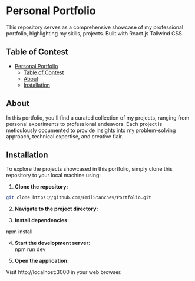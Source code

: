 # Personal Portfolio
This repository serves as a comprehensive showcase of my professional portfolio, highlighting my skills, projects. Built with React.js Tailwind CSS.

## Table of Contest
- [Personal Portfolio](#personal-portfolio)
  - [Table of Contest](#table-of-contest)
  - [About](#about)
  - [Installation](#installation)

## About
In this portfolio, you'll find a curated collection of my projects, ranging from personal experiments to professional endeavors. Each project is meticulously documented to provide insights into my problem-solving approach, technical expertise, and creative flair.

## Installation
To explore the projects showcased in this portfolio, simply clone this repository to your local machine using: <br/>

1. **Clone the repository:**  
   
```bash
git clone https://github.com/EmilStanchev/Portfolio.git
 ```
2. **Navigate to the project directory:**  

3. **Install dependencies:**  

npm install

4. **Start the development server:**  
npm run dev

5. **Open the application:**  
   
Visit http://localhost:3000 in your web browser.
